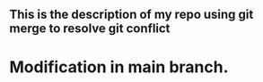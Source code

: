 ## This is the description of my repo using git merge to resolve git conflict

# Modification in main branch.
